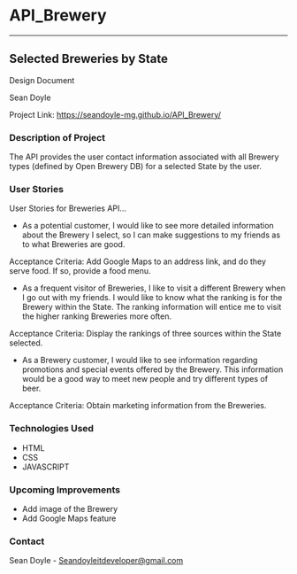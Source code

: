# API_Brewery

---
## Selected Breweries by State  

Design Document

Sean Doyle

Project Link: https://seandoyle-mg.github.io/API_Brewery/

### Description of Project

The API provides the user contact information associated with all Brewery types (defined by Open Brewery DB) for a selected State by the user.

### User Stories

User Stories for Breweries API...

-	As a potential customer, I would like to see more detailed information about the Brewery I select, so I can make suggestions to my friends as to what Breweries are good. 

Acceptance Criteria: Add Google Maps to an address link, and do they serve food.  If so, provide a food menu.

-	As a frequent visitor of Breweries, I like to visit a different Brewery when I go out with my friends.  I would like to know what the ranking is for the Brewery within the State. The ranking information will entice me to visit the higher ranking Breweries more often.

Acceptance Criteria: Display the rankings of three sources within the State selected.

-	As a Brewery customer, I would like to see information regarding promotions and special events offered by the Brewery.  This information would be a good way to meet new people and try different types of beer.

Acceptance Criteria:  Obtain marketing information from the Breweries.


### Technologies Used
- HTML
- CSS
- JAVASCRIPT

### Upcoming Improvements  
- Add image of the Brewery
- Add Google Maps feature

### Contact
Sean Doyle - Seandoyleitdeveloper@gmail.com

